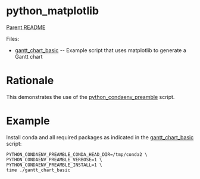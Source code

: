 python_matplotlib
=================

[Parent README](../README.md)

Files:

- [gantt_chart_basic](gantt_chart_basic) -- Example script that uses matplotlib to generate a Gantt chart

Rationale
=========

This demonstrates the use of the
[python_condaenv_preamble](../python_condaenv_preamble/README.md)
script.

Example
=======

Install conda and all required packages as indicated in the
[gantt_chart_basic](gantt_chart_basic) script:

    PYTHON_CONDAENV_PREAMBLE_CONDA_HEAD_DIR=/tmp/conda2 \
    PYTHON_CONDAENV_PREAMBLE_VERBOSE=1 \
    PYTHON_CONDAENV_PREAMBLE_INSTALL=1 \
    time ./gantt_chart_basic

